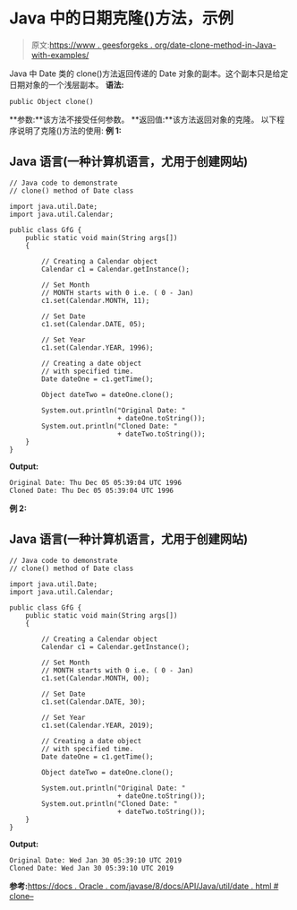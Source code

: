 # Java 中的日期克隆()方法，示例

> 原文:[https://www . geesforgeks . org/date-clone-method-in-Java-with-examples/](https://www.geeksforgeeks.org/date-clone-method-in-java-with-examples/)

Java 中 Date 类的 clone()方法返回传递的 Date 对象的副本。这个副本只是给定日期对象的一个浅层副本。
**语法:**

```
public Object clone()

```

**参数:**该方法不接受任何参数。
**返回值:**该方法返回对象的克隆。
以下程序说明了克隆()方法的使用:
**例 1:**

## Java 语言(一种计算机语言，尤用于创建网站)

```
// Java code to demonstrate
// clone() method of Date class

import java.util.Date;
import java.util.Calendar;

public class GfG {
    public static void main(String args[])
    {

        // Creating a Calendar object
        Calendar c1 = Calendar.getInstance();

        // Set Month
        // MONTH starts with 0 i.e. ( 0 - Jan)
        c1.set(Calendar.MONTH, 11);

        // Set Date
        c1.set(Calendar.DATE, 05);

        // Set Year
        c1.set(Calendar.YEAR, 1996);

        // Creating a date object
        // with specified time.
        Date dateOne = c1.getTime();

        Object dateTwo = dateOne.clone();

        System.out.println("Original Date: "
                           + dateOne.toString());
        System.out.println("Cloned Date: "
                           + dateTwo.toString());
    }
}
```

**Output:** 

```
Original Date: Thu Dec 05 05:39:04 UTC 1996
Cloned Date: Thu Dec 05 05:39:04 UTC 1996

```

**例 2:**

## Java 语言(一种计算机语言，尤用于创建网站)

```
// Java code to demonstrate
// clone() method of Date class

import java.util.Date;
import java.util.Calendar;

public class GfG {
    public static void main(String args[])
    {

        // Creating a Calendar object
        Calendar c1 = Calendar.getInstance();

        // Set Month
        // MONTH starts with 0 i.e. ( 0 - Jan)
        c1.set(Calendar.MONTH, 00);

        // Set Date
        c1.set(Calendar.DATE, 30);

        // Set Year
        c1.set(Calendar.YEAR, 2019);

        // Creating a date object
        // with specified time.
        Date dateOne = c1.getTime();

        Object dateTwo = dateOne.clone();

        System.out.println("Original Date: "
                           + dateOne.toString());
        System.out.println("Cloned Date: "
                           + dateTwo.toString());
    }
}
```

**Output:** 

```
Original Date: Wed Jan 30 05:39:10 UTC 2019
Cloned Date: Wed Jan 30 05:39:10 UTC 2019

```

**参考:**[https://docs . Oracle . com/javase/8/docs/API/Java/util/date . html # clone–](https://docs.oracle.com/javase/8/docs/api/java/util/Date.html#clone--)